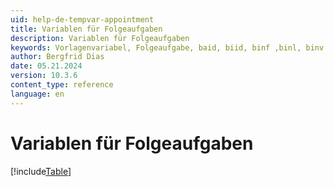 ```yaml
---
uid: help-de-tempvar-appointment
title: Variablen für Folgeaufgaben
description: Variablen für Folgeaufgaben
keywords: Vorlagenvariabel, Folgeaufgabe, baid, biid, binf ,binl, binv
author: Bergfrid Dias
date: 05.21.2024
version: 10.3.6
content_type: reference
language: en
---
```


# Variablen für Folgeaufgaben

[!include[Table](../../../../../common/includes/variable/table-appointment.md)]
